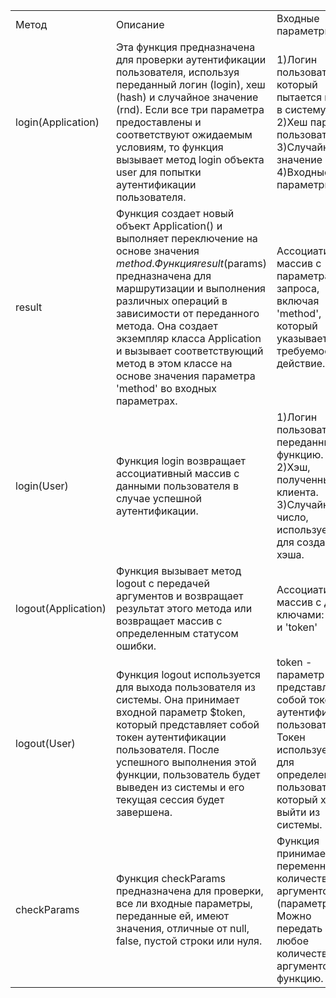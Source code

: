 | | | | | |
|-|-|-|-|-|
|Метод|Описание|Входные параметры|Возвращаемые значения| |
|login(Application)|Эта функция предназначена для проверки аутентификации пользователя, используя переданный логин (login), хеш (hash) и случайное значение (rnd). Если все три параметра предоставлены и соответствуют ожидаемым условиям, то функция вызывает метод login объекта user для попытки аутентификации пользователя.| 1)Логин пользователя, который пытается войти в систему. 2)Хеш пароля пользователя.  3)Случайное значение 4)Входные параметры|1)Если все три значения определены, функция вызывает метод login объекта User, передавая ему аргументы $login, $hash и $rnd. 2)Если хотя бы один из параметров (login, hash, rnd) отсутствует или не соответствует ожидаемым условиям, функция возвращает массив с двумя элементами: false и код ошибки 1001.| |
|result|Функция создает новый объект Application() и выполняет переключение на основе значения $method.Функция result($params) предназначена для маршрутизации и выполнения различных операций в зависимости от переданного метода. Она создает экземпляр класса Application и вызывает соответствующий метод в этом классе на основе значения параметра 'method' во входных параметрах.|Ассоциативный массив с параметрами запроса, включая 'method', который указывает на требуемое действие.|1)Если 'method' равен 'login', функция возвращает результат выполнения метода login($params) класса Application. 2)Если 'method' равен 'logout', функция возвращает результат выполнения метода logout($params) класса Application. 3)В противном случае, функция возвращает массив с двумя элементами: false и код ошибки 466, указывая на неудачное выполнение операции. 4)Если параметры не пришли функция возвращает массив с двумя элементами: false и код ошибки 469| |
|login(User)|Функция login возвращает ассоциативный массив с данными пользователя в случае успешной аутентификации. |1)Логин пользователя, переданный в функцию. 2)Хэш, полученный от клиента. 3)Случайное число, используемое для создания хэша.|1)Если аутентификация прошла успешно (если $hash совпадает с $hashS), функция вернет массив с данными пользователя и токеном.  2)Если аутентификация не удалась, функция не возвращает никакого значения.| |
|logout(Application)|Функция вызывает метод logout с передачей аргументов и возвращает результат этого метода или возвращает массив с определенным статусом ошибки.|Ассоциативный массив с двумя ключами: 'login' и 'token'|1)Функция logout возвращает результат вызова метода logout объекта User с аргументами $login и $token  2)Иначе функция возвращает ошибку (false, 400).| |
|logout(User)|Функция logout используется для выхода пользователя из системы. Она принимает входной параметр $token, который представляет собой токен аутентификации пользователя. После успешного выполнения этой функции, пользователь будет выведен из системы и его текущая сессия будет завершена.|token - параметр представляет собой токен аутентификации пользователя. Токен используется для определения пользователя, который хочет выйти из системы.|Функция возвращает булевое значение. Если процесс выхода завершается успешно, то функция возвращает true, что указывает на успешное завершение операции выхода.| |
|checkParams|Функция checkParams предназначена для проверки, все ли входные параметры, переданные ей, имеют значения, отличные от null, false, пустой строки или нуля.|Функция принимает переменное количество аргументов (параметров). Можно передать любое количество аргументов в функцию.|1) true - если все переданные аргументы не являются null, false, пустой строкой или нулем. 2) false - если хотя бы один из переданных аргументов является null, false, пустой строкой или нулем, или если не передано ни одного аргумента.| |

